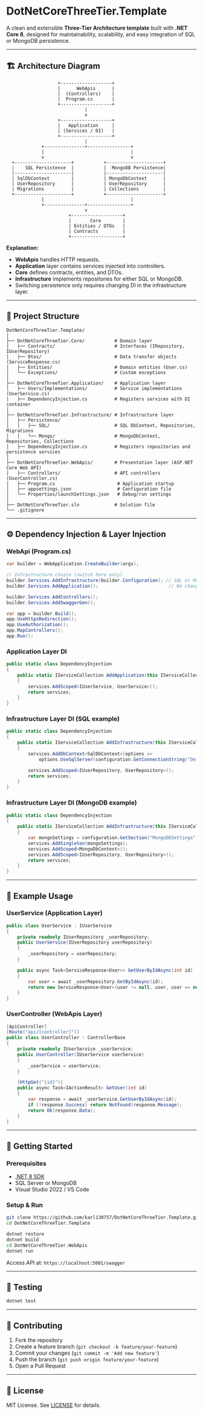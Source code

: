 # DotNetCoreThreeTier.Template

A clean and extensible **Three-Tier Architecture template** built with **.NET Core 8**, designed for maintainability, scalability, and easy integration of SQL or MongoDB persistence.

---

## 🏗️ Architecture Diagram

```
                   +-------------------+
                   |      WebApis      |
                   |  (Controllers)    |
                   |  Program.cs       |
                   +-------------------+
                             |
                             v
                   +-------------------+
                   |   Application     |
                   | (Services / DI)   |
                   +-------------------+
                             |
             +---------------+----------------+
             |                                |
             v                                v
  +---------------------+           +---------------------+
  |    SQL Persistence  |           |  MongoDB Persistence|
  |---------------------|           |---------------------|
  | SqlDbContext        |           | MongoDbContext      |
  | UserRepository      |           | UserRepository      |
  | Migrations          |           | Collections         |
  +---------------------+           +---------------------+
             |                                |
             +---------------+----------------+
                             v
                       +-------------------+
                       |       Core        |
                       | Entities / DTOs   |
                       | Contracts         |
                       +-------------------+
```

**Explanation:**  
- **WebApis** handles HTTP requests.  
- **Application** layer contains services injected into controllers.  
- **Core** defines contracts, entities, and DTOs.  
- **Infrastructure** implements repositories for either SQL or MongoDB.  
- Switching persistence only requires changing DI in the infrastructure layer.

---

## 📂 Project Structure

```
DotNetCoreThreeTier.Template/
│
├── DotNetCoreThreeTier.Core/           # Domain layer
│   ├── Contracts/                      # Interfaces (IRepository, IUserRepository)
│   ├── Dtos/                           # Data transfer objects (ServiceResponse.cs)
│   ├── Entities/                       # Domain entities (User.cs)
│   └── Exceptions/                     # Custom exceptions
│
├── DotNetCoreThreeTier.Application/    # Application layer
│   ├── Users/Implementations/          # Service implementations (UserService.cs)
│   ├── DependencyInjection.cs          # Registers services with DI container
│
├── DotNetCoreThreeTier.Infrastructure/ # Infrastructure layer
│   ├── Persistence/
│   │   ├── SQL/                        # SQL DbContext, Repositories, Migrations
│   │   └── Mongo/                      # MongoDbContext, Repositories, Collections
│   ├── DependencyInjection.cs          # Registers repositories and persistence services
│
├── DotNetCoreThreeTier.WebApis/        # Presentation layer (ASP.NET Core Web API)
│   ├── Controllers/                    # API controllers (UserController.cs)
│   ├── Program.cs                       # Application startup
│   ├── appsettings.json                 # Configuration file
│   └── Properties/launchSettings.json   # Debug/run settings
│
├── DotNetCoreThreeTier.sln             # Solution file
└── .gitignore
```

---

## ⚙️ Dependency Injection & Layer Injection

### WebApi (Program.cs)

```csharp
var builder = WebApplication.CreateBuilder(args);

// Infrastructure choice (switch here only)
builder.Services.AddInfrastructure(builder.Configuration); // SQL or MongoDB
builder.Services.AddApplication();                          // No change needed

builder.Services.AddControllers();
builder.Services.AddSwaggerGen();

var app = builder.Build();
app.UseHttpsRedirection();
app.UseAuthorization();
app.MapControllers();
app.Run();
```

### Application Layer DI

```csharp
public static class DependencyInjection
{
    public static IServiceCollection AddApplication(this IServiceCollection services)
    {
        services.AddScoped<IUserService, UserService>();
        return services;
    }
}
```

### Infrastructure Layer DI (SQL example)

```csharp
public static class DependencyInjection
{
    public static IServiceCollection AddInfrastructure(this IServiceCollection services, IConfiguration configuration)
    {
        services.AddDbContext<SqlDbContext>(options =>
            options.UseSqlServer(configuration.GetConnectionString("DefaultConnection")));

        services.AddScoped<IUserRepository, UserRepository>();
        return services;
    }
}
```

### Infrastructure Layer DI (MongoDB example)

```csharp
public static class DependencyInjection
{
    public static IServiceCollection AddInfrastructure(this IServiceCollection services, IConfiguration configuration)
    {
        var mongoSettings = configuration.GetSection("MongoDbSettings").Get<MongoDbSettings>();
        services.AddSingleton(mongoSettings);
        services.AddScoped<MongoDbContext>();
        services.AddScoped<IUserRepository, UserRepository>();
        return services;
    }
}
```

---

## 📝 Example Usage

### UserService (Application Layer)

```csharp
public class UserService : IUserService
{
    private readonly IUserRepository _userRepository;
    public UserService(IUserRepository userRepository)
    {
        _userRepository = userRepository;
    }

    public async Task<ServiceResponse<User>> GetUserByIdAsync(int id)
    {
        var user = await _userRepository.GetByIdAsync(id);
        return new ServiceResponse<User>(user != null, user, user == null ? "User not found" : null);
    }
}
```

### UserController (WebApis Layer)

```csharp
[ApiController]
[Route("api/[controller]")]
public class UserController : ControllerBase
{
    private readonly IUserService _userService;
    public UserController(IUserService userService)
    {
        _userService = userService;
    }

    [HttpGet("{id}")]
    public async Task<IActionResult> GetUser(int id)
    {
        var response = await _userService.GetUserByIdAsync(id);
        if (!response.Success) return NotFound(response.Message);
        return Ok(response.Data);
    }
}
```

---

## 🚀 Getting Started

### Prerequisites
- [.NET 8 SDK](https://dotnet.microsoft.com/en-us/download/dotnet)
- SQL Server or MongoDB
- Visual Studio 2022 / VS Code

### Setup & Run
```bash
git clone https://github.com/karl130757/DotNetCoreThreeTier.Template.git
cd DotNetCoreThreeTier.Template

dotnet restore
dotnet build
cd DotNetCoreThreeTier.WebApis
dotnet run
```

Access API at: `https://localhost:5001/swagger`

---

## 🧪 Testing

```bash
dotnet test
```

---

## 🤝 Contributing

1. Fork the repository  
2. Create a feature branch (`git checkout -b feature/your-feature`)  
3. Commit your changes (`git commit -m 'Add new feature'`)  
4. Push the branch (`git push origin feature/your-feature`)  
5. Open a Pull Request  

---

## 📜 License

MIT License. See [LICENSE](LICENSE) for details.

